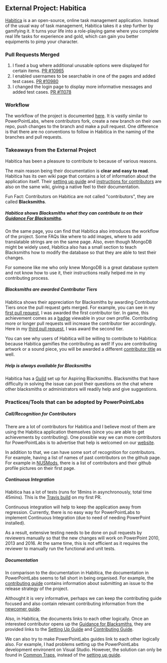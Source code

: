 ## External Project: Habitica
[Habitica](https://habitica.com/) is a an open-source, online task management application. Instead of the usual way of task management, Habitica takes it a step further by gamifying it. It turns your life into a role-playing game where you complete real life tasks for experience and gold, which can gain you better equipments to pimp your character.

### Pull Requests Merged
1. I fixed a bug where additional unusable options were displayed for certain items. [PR #10965](https://github.com/HabitRPG/habitica/pull/10965)
2. I enabled usernames to be searchable in one of the pages and added test cases. [PR #10980](https://github.com/HabitRPG/habitica/pull/10980)
3. I changed the login page to display more informative messages and added test cases. [PR #11078](https://github.com/HabitRPG/habitica/pull/11078)

### Workflow
The workflow of the project is documented [here](https://habitica.fandom.com/wiki/Using_Your_Local_Install_to_Modify_Habitica%27s_Website_and_API). It is vastly similar to PowerPointLabs, where contributors fork, create a new branch on their own repo, push changes to the branch and make a pull request. One difference is that there are no conventions to follow in Habitica in the naming of the branches and pull requests.

### Takeaways from the External Project 
Habitica has been a pleasure to contribute to because of various reasons. 

The main reason being their documentation is **clear and easy to read**. Habitica has its own wiki page that contains a lot of information about the application itself. Their [setting up guide](https://habitica.fandom.com/wiki/Setting_up_Habitica_Locally) and [instructions for contributors](https://habitica.fandom.com/wiki/Using_Your_Local_Install_to_Modify_Habitica%27s_Website_and_API) are also on the same wiki, giving a native feel to their documentation. 

Fun Fact: Contributors on Habitica are not called "contributors", they are called **Blacksmiths**.

 ##### Habitica shows Blacksmiths what they can contribute to on their [Guidance For Blacksmiths](https://habitica.fandom.com/wiki/Guidance_for_Blacksmiths).

On the same page, you can find that Habitica also introduces the workflow of the project. Some FAQs like where to add images, where to add translatable strings are on the same page. Also, even though MongoDB might be widely used, Habitica also has a small section to teach Blacksmiths how to modify the database so that they are able to test their changes. 

For someone like me who only knew MongoDB is a great database system and not know how to use it, their instructions really helped me in my contributing process. 

##### Blacksmiths are awarded Contributor Tiers

Habitica shows their appreciation for Blacksmiths by awarding Contributor Tiers once the pull request gets merged. For example, you can see in my [first pull request](https://github.com/HabitRPG/habitica/pull/10965), I was awarded the first contributor tier. In game, this achievement comes as a [badge](https://imgur.com/a/MmMJi3L) viewable in your own profile. Contributing more or longer pull requests will increase the contributor tier accordingly. Here in my [third pull request](https://github.com/HabitRPG/habitica/pull/11078), I was award the second tier. 

You can see why users of Habitica will be willing to contribute to Habitica: because Habitica gamifies the contributing as well! If you are contributing artwork or a sound piece, you will be  awarded a different [contributor title](https://habitica.fandom.com/wiki/Contributor_Titles) as well. 

##### Help is always available for Blacksmiths

Habitica has a [Guild](https://habitica.fandom.com/wiki/Guilds) set up for Aspiring Blacksmiths. Blacksmiths that have difficulty in solving the issue can post their questions on the chat where other blacksmiths or administrators will readily help and give suggestions.

### Practices/Tools that can be adopted by PowerPointLabs

##### Call/Recognition for Contributors

There are a lot of contributors for Habitica and I believe most of them are using the Habitica application themselves (since you are able to get achievements by contributing). One possible way we can more contributors for PowerPointLabs is to advertise that help is welcomed on our [website](https://www.comp.nus.edu.sg/~pptlabs/). 

In addition to that, we can have some sort of recognition for contributors. For example, having a list of names of past contributors on the github page. For example in [NUSMods](https://github.com/nusmodifications/nusmods), there is a list of contributors and their github profile pictures on their first page.

##### Continuous Integration

Habitica has a lot of tests (runs for 18mins in asynchronously, total time 45mins). This is the [Travis build](https://travis-ci.org/HabitRPG/habitica/builds/484940723?utm_source=github_status&utm_medium=notification) on my first PR. 

Continuous integration will help to keep the application away from regression. Currently, there is no easy way for PowerPointLabs to implement Continuous Integration (due to need of needing PowerPoint installed). 

As a result, extensive testing needs to be done on pull requests by reviewers manually so that the new changes will work on PowerPoint 2010, 2013 and 2016. At the same time, this is not efficient as it requires the reviewer to manually run the functional and unit tests.

##### Documentation

In comparison to the documentation in Habitica, the documentation in PowerPointLabs seems to fall short in being organised. For example, the [contributing guide](https://github.com/PowerPointLabs/PowerPointLabs/blob/master/.github/CONTRIBUTING.md) contains information about submitting an issue to the release strategy of the project. 

Althought it is very informative, perhaps we can keep the contributing guide focused and also contain relevant contributing information from the [newcomer guide](https://github.com/PowerPointLabs/PowerPointLabs/blob/master/doc/NewcomerGuide.md). 

Also, in Habitica, the documents links to each other logically. Once an interested contributor opens up the [Guidance for Blacksmiths](https://habitica.fandom.com/wiki/Guidance_for_Blacksmiths), they are provided links to the [Setting Up Guide](https://habitica.fandom.com/wiki/Guidance_for_Blacksmiths) and [Contributing Guide](https://habitica.fandom.com/wiki/Using_Your_Local_Install_to_Modify_Habitica%27s_Website_and_API).

We can also try to make PowerPointLabs guides link to each other logically also. For example, I had problems setting up the PowerPointLabs development environent on Visual Studio. However, the solution can only be found in [Common Traps](https://github.com/PowerPointLabs/PowerPointLabs/blob/dev-release/doc/CommonTraps.md), instead of the [setting up guide](https://github.com/PowerPointLabs/PowerPointLabs/blob/master/doc/ProjectSetUp.md).